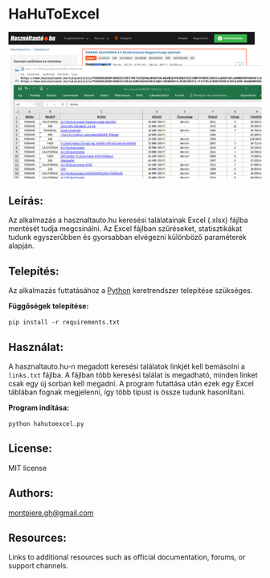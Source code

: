 # HaHuToExcel
![Alt text](hahutoexcel.jpg)
## Leírás:
Az alkalmazás a hasznaltauto.hu keresési találatainak Excel (.xlsx) fájlba mentését tudja megcsinálni.
Az Excel fájlban szűréseket, statisztikákat tudunk egyszerűbben és gyorsabban elvégezni különböző paraméterek alapján.


## Telepítés:
Az alkalmazás futtatásához a [Python](https://www.python.org/downloads/) keretrendszer telepítése szükséges.

**Függőségek telepítése:**

`pip install -r requirements.txt`

## Használat:
A hasznaltauto.hu-n megadott keresési találatok linkjét kell bemásolni a `links.txt` fájlba. 
A fájlban több keresési találat is megadható, minden linket csak egy új sorban kell megadni. 
A program futattása után ezek egy Excel táblában fognak megjelenni, így több tipust is össze tudunk hasonlítani. 

**Program indítása:**

`python hahutoexcel.py`

## License:
MIT license

## Authors:
montpiere.gh@gmail.com

## Resources:
Links to additional resources such as official documentation, forums, or support channels.